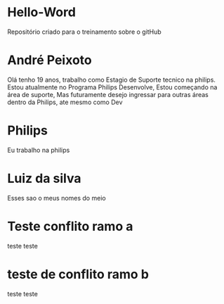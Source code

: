# Hello-Word
Repositório criado para o treinamento sobre o gitHub
# André Peixoto
Olá tenho 19 anos, trabalho como Estagio de Suporte tecnico na philips.
Estou atualmente no Programa Philips Desenvolve, Estou começando na área de suporte,
Mas futuramente desejo ingressar para outras áreas dentro da Philips, ate mesmo como Dev
# Philips
Eu trabalho na philips 
# Luiz da silva 
Esses sao o meus nomes do meio
# Teste conflito ramo a
teste teste
# teste de conflito ramo b
teste teste
